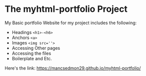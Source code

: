 # The myhtml-portfolio Project
My Basic portfolio Website for my project includes the following:
- Headings `<h1>-<h6>`
- Anchors `<a>`
- Images `<img src=''>`
- Accessing Other pages
- Accessing the files
- Boilerplate and Etc.


Here's the link: https://mancsedmon29.github.io/myhtml-portfolio/
